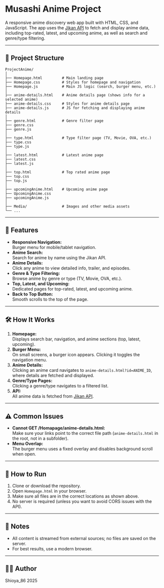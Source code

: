 # Musashi Anime Project

A responsive anime discovery web app built with HTML, CSS, and JavaScript. The app uses the [Jikan API](https://jikan.moe/) to fetch and display anime data, including top-rated, latest, and upcoming anime, as well as search and genre/type filtering.

---

## 📁 Project Structure

```
ProjectAnime/
│
├── Homepage.html         # Main landing page
├── Homepage.css          # Styles for homepage and navigation
├── Homepage.js           # Main JS logic (search, burger menu, etc.)
│
├── anime-details.html    # Anime details page (shows info for a selected anime)
├── anime-details.css     # Styles for anime details page
├── anime-details.js      # JS for fetching and displaying anime details
│
├── genre.html            # Genre filter page
├── genre.css
├── genre.js
│
├── type.html             # Type filter page (TV, Movie, OVA, etc.)
├── type.css
├── type.js
│
├── latest.html           # Latest anime page
├── latest.css
├── latest.js
│
├── top.html              # Top rated anime page
├── top.css
├── top.js
│
├── upcomingAnime.html    # Upcoming anime page
├── UpcomingAnime.css
├── upcomingAnime.js
│
├── Media/                # Images and other media assets
└── ...
```

---

## 🚀 Features

- **Responsive Navigation:**  
  Burger menu for mobile/tablet navigation.
- **Anime Search:**  
  Search for anime by name using the Jikan API.
- **Anime Details:**  
  Click any anime to view detailed info, trailer, and episodes.
- **Genre & Type Filtering:**  
  Browse anime by genre or type (TV, Movie, OVA, etc.).
- **Top, Latest, and Upcoming:**  
  Dedicated pages for top-rated, latest, and upcoming anime.
- **Back to Top Button:**  
  Smooth scrolls to the top of the page.

---

## 🛠️ How It Works

1. **Homepage:**  
   Displays search bar, navigation, and anime sections (top, latest, upcoming).
2. **Burger Menu:**  
   On small screens, a burger icon appears. Clicking it toggles the navigation menu.
3. **Anime Details:**  
   Clicking an anime card navigates to `anime-details.html?id=ANIME_ID`, where details are fetched and displayed.
4. **Genre/Type Pages:**  
   Clicking a genre/type navigates to a filtered list.
5. **API:**  
   All anime data is fetched from [Jikan API](https://jikan.moe/).

---

## ⚠️ Common Issues

- **Cannot GET /Homapage/anime-details.html:**  
  Make sure your links point to the correct file path (`anime-details.html` in the root, not in a subfolder).
- **Menu Overlap:**  
  The burger menu uses a fixed overlay and disables background scroll when open.

---

## 📝 How to Run

1. Clone or download the repository.
2. Open `Homepage.html` in your browser.
3. Make sure all files are in the correct locations as shown above.
4. No server is required (unless you want to avoid CORS issues with the API).

---

## 📌 Notes

- All content is streamed from external sources; no files are saved on the server.
- For best results, use a modern browser.

---

## 👨‍💻 Author

Shioya_86
2025
